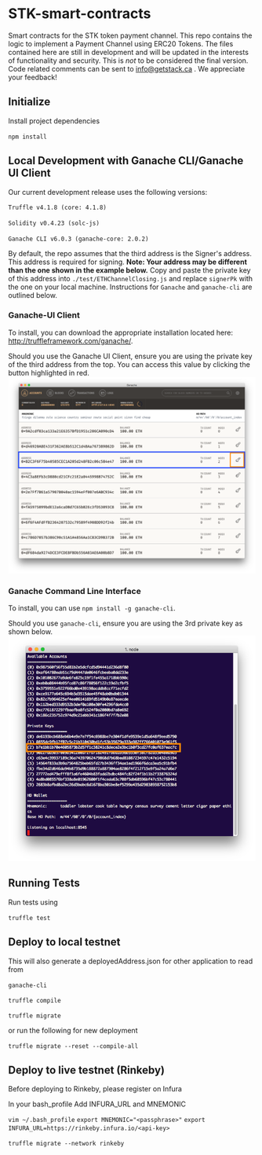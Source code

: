 # STK-smart-contracts
Smart contracts for the STK token payment channel. This repo contains the logic to implement a Payment Channel using ERC20 Tokens. The files contained here are still in development and will be updated in the interests of functionality and security. This is *not* to be considered the final version. Code related comments can be sent to info@getstack.ca . We appreciate your feedback!

## Initialize

Install project dependencies

`npm install`   

## Local Development with Ganache CLI/Ganache UI Client

Our current development release uses the following versions: 
```
Truffle v4.1.8 (core: 4.1.8)

Solidity v0.4.23 (solc-js) 

Ganache CLI v6.0.3 (ganache-core: 2.0.2)
```

By default, the repo assumes that the third address is the Signer's address. This address is required for signing. **Note: Your address may be different than the one shown in the example below.** Copy and paste the private key of this address into `./test/ETHChannelClosing.js` and replace `signerPk` with the one on your local machine. Instructions for `Ganache` and `ganache-cli` are outlined below. 

### Ganache-UI Client  

To install, you can download the appropriate installation located here: http://truffleframework.com/ganache/. 

Should you use the Ganache UI Client, ensure you are using the private key of the third address from the top. You can access this value by clicking the button highlighted in red. 
![Ganache](./images/1_signerAddress.png)

### Ganache Command Line Interface 

To install, you can use `npm install -g ganache-cli`. 

Should you use `ganache-cli`, ensure you are using the 3rd private key as shown below. 
![Ganache-cli](./images/ganache-cli.png)

## Running Tests

Run tests using

`truffle test`

## Deploy to local testnet

This will also generate a deployedAddress.json for other application to read from

`ganache-cli`

`truffle compile`

`truffle migrate`

or run the following for new deployment

`truffle migrate --reset --compile-all`

## Deploy to live testnet (Rinkeby)

Before deploying to Rinkeby, please register on Infura

In your bash_profile Add INFURA_URL and MNEMONIC

`vim ~/.bash_profile`
`export MNEMONIC="<passphrase>"`
`export INFURA_URL=https://rinkeby.infura.io/<api-key>`

`truffle migrate --network rinkeby`
